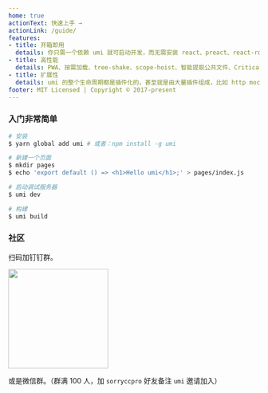 ```yaml
---
home: true
actionText: 快速上手 →
actionLink: /guide/
features:
- title: 开箱即用
  details: 你只需一个依赖 umi 就可启动开发，而无需安装 react、preact、react-router、eslint、babel、jest 等。
- title: 高性能
  details: PWA、按需加载、tree-shake、scope-hoist、智能提取公共文件、Critical CSS、preload、hash build、preact 等等，并且，你相同的代码会随着 umi 的改进而不断提升性能。
- title: 扩展性
  details: umi 的整个生命周期都是插件化的，甚至就是由大量插件组成，比如 http mock、service worker、layout、高清方案等，都是一个个的插件。
footer: MIT Licensed | Copyright © 2017-present
---
```


### 入门非常简单

```bash
# 安装
$ yarn global add umi # 或者：npm install -g umi

# 新建一个页面
$ mkdir pages
$ echo 'export default () => <h1>Hello umi</h1>;' > pages/index.js

# 启动调试服务器
$ umi dev

# 构建
$ umi build
```

### 社区

扫码加钉钉群。

<img src="https://gw.alipayobjects.com/zos/rmsportal/wsBGpRlCOkmxHzMHuyAT.jpg" width="200" />

或是微信群。（群满 100 人，加 `sorryccpro` 好友备注 `umi` 邀请加入）
